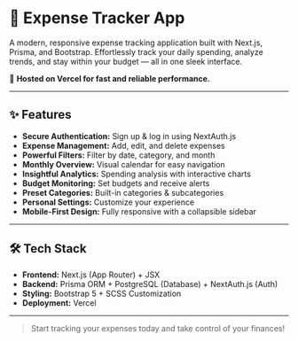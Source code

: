 
# 💸 Expense Tracker App

A modern, responsive expense tracking application built with Next.js, Prisma, and Bootstrap. Effortlessly track your daily spending, analyze trends, and stay within your budget — all in one sleek interface.

🚀 **Hosted on Vercel for fast and reliable performance.**

---

## ✨ Features
- **Secure Authentication:** Sign up & log in using NextAuth.js
- **Expense Management:** Add, edit, and delete expenses
- **Powerful Filters:** Filter by date, category, and month
- **Monthly Overview:** Visual calendar for easy navigation
- **Insightful Analytics:** Spending analysis with interactive charts
- **Budget Monitoring:** Set budgets and receive alerts
- **Preset Categories:** Built-in categories & subcategories
- **Personal Settings:** Customize your experience
- **Mobile-First Design:** Fully responsive with a collapsible sidebar

---

## 🛠️ Tech Stack
- **Frontend:** Next.js (App Router) + JSX
- **Backend:** Prisma ORM + PostgreSQL (Database) + NextAuth.js (Auth)
- **Styling:** Bootstrap 5 + SCSS Customization
- **Deployment:** Vercel

---

> Start tracking your expenses today and take control of your finances!
